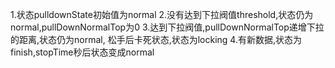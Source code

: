 1.状态pulldownState初始值为normal
2.没有达到下拉阀值threshold,状态仍为normal,pullDownNormalTop为0
3.达到下拉阀值,pullDownNormalTop递增下拉的距离,状态仍为normal,
松手后卡死状态,状态为locking
4.有新数据,状态为finish,stopTime秒后状态变成normal
